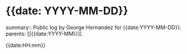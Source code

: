 # {{date: YYYY-MM-DD}}

summary:: Public log by George Hernandez for {{date:YYYY-MM-DD}}.
parents: [[{{date:YYYY-MM}}]]

{{date:HH:mm}} 
